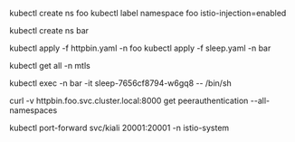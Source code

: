 kubectl create ns foo
kubectl label namespace foo istio-injection=enabled

kubectl create ns bar

kubectl apply -f httpbin.yaml -n foo
kubectl apply -f sleep.yaml -n bar

kubectl get all -n mtls

kubectl exec -n bar -it sleep-7656cf8794-w6gq8 -- /bin/sh

curl -v httpbin.foo.svc.cluster.local:8000
get peerauthentication --all-namespaces

kubectl port-forward svc/kiali 20001:20001 -n istio-system
